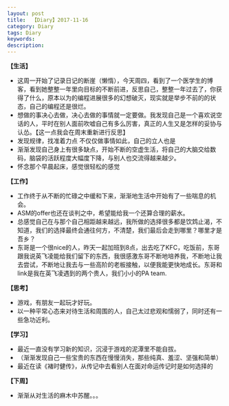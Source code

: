 ```yaml
---
layout: post
title:  【Diary】2017-11-16
category: Diary
tags: Diary
keywords:
description:
---
```




**【生活】**

- 这周一开始了记录日记的断崖（懒惰），今天周四，看到了一个医学生的博客，看到她整整一年里向目标的不断前进，反思自己，整整一年过去了，你获得了什么，原本以为的编程进展很多的幻想破灭，现实就是举步不前的的状态，自己的编程还是很烂。
- 想做的事决心去做，决心去做的事情就一定要做。我发现自己是一个喜欢说空话的人，平时在别人面前吹嘘自己有多么厉害，真正的人生又是怎样的妥协与认怂。【这一点我会在周末重新进行反思】
- 发现规律，找准着力点  不仅仅做事情如此，自己的立人也是
- 渐渐发现自己身上有很多缺点，开始不断的空虚生活，将自己的大脑交给数码，脑袋的活跃程度大幅度下降，与别人也交流得越来越少。
- 怀念那个早晨起床，感觉很轻松的感觉


**【工作】**

- 工作终于从不断的忙碌之中缓和下来，渐渐地生活中开始有了一些喘息的机会。
- ASM的offer也还在谈判之中，希望能给我一个还算合理的薪水。
- 总感觉自己在与那个自己相距越来越远，我所做的选择很多都是饮鸩止渴，不知道，我们的选择最终会通往何方，不清楚，我们最后会走到哪里？哪里才是吾乡？
- 东哥是一个很nice的人，昨天一起加班到8点，出去吃了KFC，吃饭前，东哥跟我说英飞凌能给我们留下的东西，我很感激东哥不断地培养我，不断地让我去尝试，不断地让我去与一些高阶的老板接触，以便我能更快地成长。东哥和link是我在英飞凌遇到的两个贵人，我们小小的PA team.

**【思考】**

- 游戏，有朋友一起玩才好玩。
- 以一种平常心态来对待生活和周围的人，自己太过悲观和懦弱了，同时还有一些急功近利。

**【学习】**

- 最近一直没有学习新的知识，沉浸于游戏的泥潭里不能自拔。
- （渐渐发现自己一些宝贵的东西在慢慢消失，那些纯真、羞涩、坚强和简单）
-  最近在读《褚时健传》，从传记中去看别人在面对命运传记时是如何选择的

**【下周】**

- 渐渐从对生活的麻木中苏醒。。。

